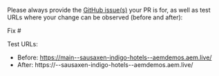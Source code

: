 Please always provide the [GitHub issue(s)](../issues) your PR is for, as well as test URLs where your change can be observed (before and after):

Fix #<gh-issue-id>

Test URLs:
- Before: https://main--sausaxen-indigo-hotels--aemdemos.aem.live/
- After: https://<branch>--sausaxen-indigo-hotels--aemdemos.aem.live/
